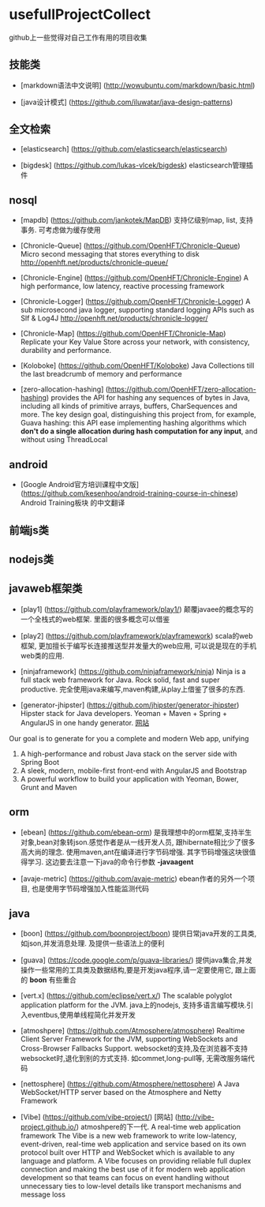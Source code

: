 usefullProjectCollect
=====================

github上一些觉得对自己工作有用的项目收集

## 技能类
+ [markdown语法中文说明] (http://wowubuntu.com/markdown/basic.html)

+ [java设计模式] (https://github.com/iluwatar/java-design-patterns)


## 全文检索
+ [elasticsearch] (https://github.com/elasticsearch/elasticsearch)

+ [bigdesk] (https://github.com/lukas-vlcek/bigdesk)
elasticsearch管理插件


## nosql
+ [mapdb] (https://github.com/jankotek/MapDB)
支持亿级别map, list, 支持事务. 可考虑做为缓存使用

+ [Chronicle-Queue] (https://github.com/OpenHFT/Chronicle-Queue)
Micro second messaging that stores everything to disk http://openhft.net/products/chronicle-queue/

+ [Chronicle-Engine] (https://github.com/OpenHFT/Chronicle-Engine)
A high performance, low latency, reactive processing framework

+ [Chronicle-Logger] (https://github.com/OpenHFT/Chronicle-Logger)
A sub microsecond java logger, supporting standard logging APIs such as Slf & Log4J
http://openhft.net/products/chronicle-logger/



+ [Chronicle-Map] (https://github.com/OpenHFT/Chronicle-Map)
Replicate your Key Value Store across your network, with consistency, durability and performance.

+ [Koloboke] (https://github.com/OpenHFT/Koloboke)
Java Collections till the last breadcrumb of memory and performance

+ [zero-allocation-hashing] (https://github.com/OpenHFT/zero-allocation-hashing)
provides the API for hashing any sequences of bytes in Java, including all kinds of primitive arrays, buffers, CharSequences and more. The key design goal, distinguishing this project from, for example, Guava hashing: this API ease implementing hashing algorithms which **don't do a single allocation during hash computation for any input**, and without using ThreadLocal

## android
+ [Google Android官方培训课程中文版] (https://github.com/kesenhoo/android-training-course-in-chinese)
Android Training板块 的中文翻译



## 前端js类


## nodejs类

## javaweb框架类
+ [play1] (https://github.com/playframework/play1/)
颠覆javaee的概念写的一个全栈式的web框架. 里面的很多概念可以借鉴

+ [play2] (https://github.com/playframework/playframework)
scala的web框架, 更加擅长于编写长连接推送型并发量大的web应用, 可以说是现在的手机web类的应用.

+ [ninjaframework] (https://github.com/ninjaframework/ninja)
Ninja is a full stack web framework for Java. Rock solid, fast and super productive. 完全使用java来编写,maven构建,从play上借鉴了很多的东西.

+ [generator-jhipster] (https://github.com/jhipster/generator-jhipster)
Hipster stack for Java developers. Yeoman + Maven + Spring + AngularJS in one handy generator. [网站](http://jhipster.github.io/)

Our goal is to generate for you a complete and modern Web app, unifying
 1. A high-performance and robust Java stack on the server side with Spring Boot
 2. A sleek, modern, mobile-first front-end with AngularJS and Bootstrap 
 3. A powerful workflow to build your application with Yeoman, Bower, Grunt and Maven

## orm
+ [ebean] (https://github.com/ebean-orm)
是我理想中的orm框架,支持半生对象,bean对象转json.感觉作者是从一线开发人员, 跟hibernate相比少了很多高大尚的理念.
使用maven,ant在编译进行字节码增强. 其字节码增强这块很值得学习.
这边要去注意一下java的命令行参数 **-javaagent**

+ [avaje-metric] (https://github.com/avaje-metric) 
ebean作者的另外一个项目, 也是使用字节码增强加入性能监测代码


## java
+ [boon] (https://github.com/boonproject/boon)
提供日常java开发的工具类,如json,并发消息处理. 及提供一些语法上的便利

+ [guava] (https://code.google.com/p/guava-libraries/)
提供java集合,并发操作一些常用的工具类及数据结构,要是开发java程序,请一定要使用它, 跟上面的 **boon** 有些重合

+ [vert.x] (https://github.com/eclipse/vert.x/)
The scalable polyglot application platform for the JVM. java上的nodejs, 支持多语言编写模块.引入eventbus,使用单线程简化并发开发

+ [atmoshpere] (https://github.com/Atmosphere/atmosphere)
Realtime Client Server Framework for the JVM, supporting WebSockets and Cross-Browser Fallbacks Support. websocket的支持,及在浏览器不支持websocket时,退化到别的方式支持. 如commet,long-pull等, 无需改服务端代码

+ [nettosphere] (https://github.com/Atmosphere/nettosphere)
A Java WebSocket/HTTP server based on the Atmosphere and Netty Framework

+ [Vibe] (https://github.com/vibe-project/) [网站] (http://vibe-project.github.io/)
atmoshpere的下一代. A real-time web application framework
The Vibe is a new web framework to write low-latency, event-driven, real-time web application and service based on its own protocol built over HTTP and WebSocket which is available to any language and platform. A Vibe focuses on providing reliable full duplex connection and making the best use of it for modern web application development so that teams can focus on event handling without unnecessary ties to low-level details like transport mechanisms and message loss


